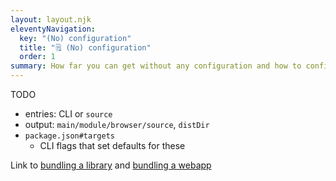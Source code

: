 ```yaml
---
layout: layout.njk
eleventyNavigation:
  key: "(No) configuration"
  title: "🗒️ (No) configuration"
  order: 1
summary: How far you can get without any configuration and how to configure Parcel
---
```


TODO
- entries: CLI or `source`
- output: `main/module/browser/source`, `distDir`
- `package.json#targets`
  - CLI flags that set defaults for these

Link to [bundling a library](/recipes/library) and [bundling a webapp](/recipes/webapp)
